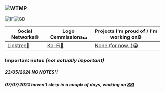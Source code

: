 ### ![WTMP](https://img.shields.io/badge/jstmax!'s%20profile-X?style=plastic&label=welcome%20to&labelColor=%2355b558&color=%23815c9c&link=https%3A%2F%2Fbit.ly%2Fmx_info)
![IF](https://img.shields.io/badge/freelance-X?style=plastic&label=i'm%20a&labelColor=%232d2a2e&color=%232d2a2e&link=https%3A%2F%2Fbit.ly%2Fmx_info)![GD](https://img.shields.io/badge/designer-X?style=plastic&label=graphic&labelColor=%23cfcfcf&color=%23cfcfcf&link=https%3A%2F%2Fbit.ly%2Fmx_info)

|Social Networks🌐|Logo Commissions💵|Projects I'm proud of / I'm working on⚙️|
|-|-|-|
|[Linktree🌲](https://bit.ly/mx_info)|[Ko-Fi🍵](https://bit.ly/mx_kofi)|[None (for now..)😭](https://github.com/MaxWasTakenYT/)

### Important notes _(not actually important)_
##### 23/05/2024 NO NOTES?!
##### 07/07/2024 haven't sleep in a couple of days, working on [SSI](https://github.com/MaxWasTakenYT/SpicetifySemiautomaticInstaller/)
